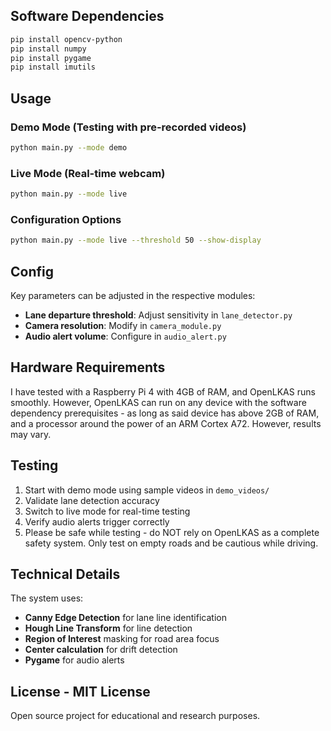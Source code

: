 
##  Software Dependencies

```bash
pip install opencv-python
pip install numpy
pip install pygame
pip install imutils
```


## Usage

### Demo Mode (Testing with pre-recorded videos)
```bash
python main.py --mode demo
```

### Live Mode (Real-time webcam)
```bash
python main.py --mode live
```

### Configuration Options
```bash
python main.py --mode live --threshold 50 --show-display
```

##  Config

Key parameters can be adjusted in the respective modules:

- **Lane departure threshold**: Adjust sensitivity in `lane_detector.py`
- **Camera resolution**: Modify in `camera_module.py`
- **Audio alert volume**: Configure in `audio_alert.py`

## Hardware Requirements

I have tested with a Raspberry Pi 4 with 4GB of RAM, and OpenLKAS runs smoothly. However, OpenLKAS can run on any device with the software dependency prerequisites - as long as said device has above 2GB of RAM, and a processor around the power of an ARM Cortex A72. However, results may vary.

## Testing

1. Start with demo mode using sample videos in `demo_videos/`
2. Validate lane detection accuracy
3. Switch to live mode for real-time testing
4. Verify audio alerts trigger correctly
5. Please be safe while testing - do NOT rely on OpenLKAS as a complete safety system. Only test on empty roads and be cautious while driving.


## Technical Details

The system uses:
- **Canny Edge Detection** for lane line identification
- **Hough Line Transform** for line detection
- **Region of Interest** masking for road area focus
- **Center calculation** for drift detection
- **Pygame** for audio alerts

## License - MIT License

Open source project for educational and research purposes. 
